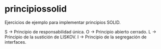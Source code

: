 # principiossolid
Ejercicios de ejemplo para implementar principios SOLID.

S -> Principio de responsabilidad única.
O -> Principio abierto cerrado.
L -> Principio de la sustición de LISKOV.
I -> Principio de la segregación de interfaces.
